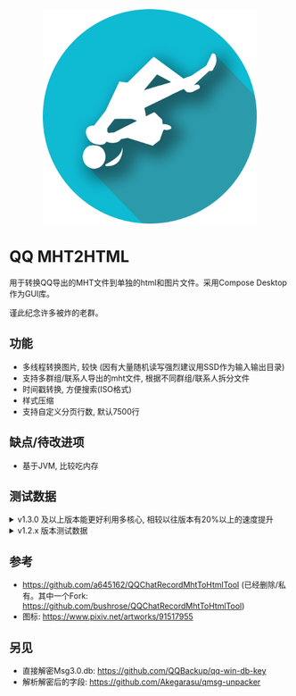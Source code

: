 <div align="center">
<img src="src/main/resources/drawables/qq-mht2html.png" weight="384x" height="384px" />
</div>

# QQ MHT2HTML

用于转换QQ导出的MHT文件到单独的html和图片文件。采用Compose Desktop作为GUI库。

谨此纪念许多被炸的老群。

## 功能

* 多线程转换图片, 较快 (因有大量随机读写强烈建议用SSD作为输入输出目录)
* 支持多群组/联系人导出的mht文件, 根据不同群组/联系人拆分文件
* 时间戳转换, 方便搜索(ISO格式)
* 样式压缩
* 支持自定义分页行数, 默认7500行

## 缺点/待改进项

* 基于JVM, 比较吃内存

## 测试数据
<details>

<summary>v1.3.0 及以上版本能更好利用多核心, 相较以往版本有20%以上的速度提升</summary>
<br/><br/>
环境: Desktop R5-3500X@<!-- -->Fixed4.3GHz(6C6T)/32G@<!-- -->3200MHz/Kioxia CD6 SSD, Win10 21H2, Windows Defender 主动防护关

输入: 183GB, 内含45万张图片, 约600万行聊天记录

耗时: 总耗时~596s

-------------------------

环境: Laptop Dell Precision 3581 i7-13800H@<!-- -->50W(14C20T)/32G@<!-- -->4800MHz/Phison E13T SSD(R)+WD SN740 SSD(W), Win10 22H2, Windows Defender 主动防护关

输入: 同上

耗时: 总耗时~326s

-------------------------
<br/><br/>
</details>

<details>
<summary>v1.2.x 版本测试数据</summary>
<br/><br/>
环境: Desktop R5-3500X@<!-- -->Fixed4.3GHz(6C6T)/32G@<!-- -->3200MHz/Kioxia CD6 SSD, Win10 21H2, Windows Defender 主动防护关

输入: 183GB, 内含45万张图片, 约600万行聊天记录

耗时: 总耗时~740s

-------------------------
环境: Laptop Dell Precision 3581 i7-13800H@<!-- -->50W(14C20T)/32G@<!-- -->4800MHz/Phison E13T SSD(R)+WD SN740 SSD(W), Win10 22H2, Windows Defender 主动防护关

输入: 同上

耗时: 总耗时~506s

-------------------------

环境: 同上

输入: 27GB, 内含7万张图片, 约36万行聊天记录

耗时: 总耗时~110s

-------------------------

环境: Desktop i9 12900K/32G@<!-- -->6000MHz/WD SN850 SSD, Win11 21H2, ESET 主动防护关

输入: 同上

耗时: 总耗时~60s

-------------------

环境: Desktop R9 7950X/64G@<!-- -->4800MHz/Samsung 980pro/PM983 SSD, Win10 21H2, Windows Defender 主动防护关

输入: 同上

耗时: 总耗时~45s

-------------------
环境: 同上, Windows Defender 主动防护**开**

输入: 同上

耗时: 总耗时~80s

-------------------

环境: Desktop R5-3500X@<!-- -->Fixed4.3GHz(6C6T)/32G@<!-- -->3200MHz/Kioxia CD6 SSD, Win10 21H2, Windows Defender 主动防护关

输入: 50GB, 内含10万张图片, 约80万行聊天记录

耗时: 总耗时~150s

--------

环境: 同上, Windows Defender 主动防护**开**

输入: 同上

耗时: 总耗时~210s

--------

环境: Desktop i5-9400F(6C6T)/16G@<!-- -->2666MHz/Samsung 980pro SSD, Win11, Windows Defender 主动防护关

输入: 同上

耗时: 总耗时~230s

-----------

环境: Laptop Tongfang CODE-01 R7-4800H@<!-- -->54W(Max)(8C16T)/32G@<!-- -->2400MHz/Phison E13T SSD, Win10 21H2, Windows Defender 主动防护关

输入: 同上

耗时: 总耗时~270s

----------

环境: Micron 3400 SSD,  Windows Defender 主动防护**开**, 其余同上

输入: 同上

耗时: 总耗时~240s

----------

环境: 同上, Windows Defender 主动防护**关** 

输入: 同上

耗时: 总耗时~210s

----------

环境: Laptop Dell Latitude 5401 i7-9850H(6C12T)/24G@<!-- -->2400MHz/WD SN520 SSD, Win10 21H2, Windows Defender 主动防护关

输入: 同上

耗时: 总耗时~230s

----------

环境: Desktop Dell Optiplex 3060MFF Celeron-G3930T@<!-- -->Fixed2.7G(2C2T)/16G@<!-- -->2133MHz/Samsung SM961 SSD, Win10 1809, Windows Defender 主动防护关

输入: 同上

耗时: 总耗时~680s
</details>

## 参考

* https://github.com/a645162/QQChatRecordMhtToHtmlTool (已经删除/私有。其中一个Fork: https://github.com/bushrose/QQChatRecordMhtToHtmlTool)
* 图标: https://www.pixiv.net/artworks/91517955

## 另见

* 直接解密Msg3.0.db: https://github.com/QQBackup/qq-win-db-key
* 解析解密后的字段: https://github.com/Akegarasu/qmsg-unpacker
